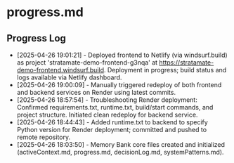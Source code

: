 # progress.md

## Progress Log

- [2025-04-26 19:01:21] - Deployed frontend to Netlify (via windsurf.build) as project 'stratamate-demo-frontend-g3nqa' at https://stratamate-demo-frontend.windsurf.build. Deployment in progress; build status and logs available via Netlify dashboard.
- [2025-04-26 19:00:09] - Manually triggered redeploy of both frontend and backend services on Render using latest commits.
- [2025-04-26 18:57:54] - Troubleshooting Render deployment: Confirmed requirements.txt, runtime.txt, build/start commands, and project structure. Initiated clean redeploy for backend service.
- [2025-04-26 18:44:43] - Added runtime.txt to backend to specify Python version for Render deployment; committed and pushed to remote repository.
- [2025-04-26 18:03:50] - Memory Bank core files created and initialized (activeContext.md, progress.md, decisionLog.md, systemPatterns.md).
